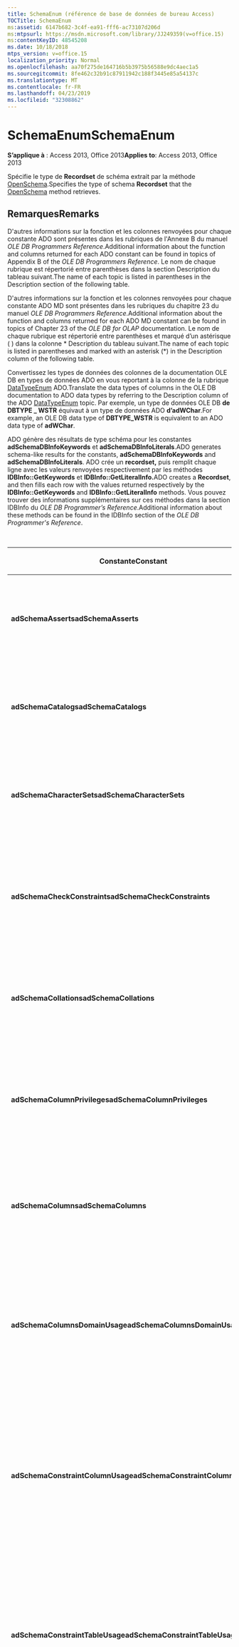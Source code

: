 ```yaml
---
title: SchemaEnum (référence de base de données de bureau Access)
TOCTitle: SchemaEnum
ms:assetid: 6147b682-3c4f-ea91-fff6-ac73107d206d
ms:mtpsurl: https://msdn.microsoft.com/library/JJ249359(v=office.15)
ms:contentKeyID: 48545208
ms.date: 10/18/2018
mtps_version: v=office.15
localization_priority: Normal
ms.openlocfilehash: aa70f275de164716b5b3975b56588e9dc4aec1a5
ms.sourcegitcommit: 8fe462c32b91c87911942c188f3445e85a54137c
ms.translationtype: MT
ms.contentlocale: fr-FR
ms.lasthandoff: 04/23/2019
ms.locfileid: "32308862"
---
```

# <a name="schemaenum"></a><span data-ttu-id="bcb19-102">SchemaEnum</span><span class="sxs-lookup"><span data-stu-id="bcb19-102">SchemaEnum</span></span>

<span data-ttu-id="bcb19-103">**S’applique à** : Access 2013, Office 2013</span><span class="sxs-lookup"><span data-stu-id="bcb19-103">**Applies to**: Access 2013, Office 2013</span></span>

<span data-ttu-id="bcb19-104">Spécifie le type de **Recordset** de schéma extrait par la méthode [OpenSchema](openschema-method-ado.md).</span><span class="sxs-lookup"><span data-stu-id="bcb19-104">Specifies the type of schema **Recordset** that the [OpenSchema](openschema-method-ado.md) method retrieves.</span></span>

## <a name="remarks"></a><span data-ttu-id="bcb19-105">Remarques</span><span class="sxs-lookup"><span data-stu-id="bcb19-105">Remarks</span></span>

<span data-ttu-id="bcb19-106">D'autres informations sur la fonction et les colonnes renvoyées pour chaque constante ADO sont présentes dans les rubriques de l'Annexe B du manuel *OLE DB Programmers Reference*.</span><span class="sxs-lookup"><span data-stu-id="bcb19-106">Additional information about the function and columns returned for each ADO constant can be found in topics of Appendix B of the *OLE DB Programmers Reference*.</span></span> <span data-ttu-id="bcb19-107">Le nom de chaque rubrique est répertorié entre parenthèses dans la section Description du tableau suivant.</span><span class="sxs-lookup"><span data-stu-id="bcb19-107">The name of each topic is listed in parentheses in the Description section of the following table.</span></span>

<span data-ttu-id="bcb19-108">D'autres informations sur la fonction et les colonnes renvoyées pour chaque constante ADO MD sont présentes dans les rubriques du chapitre 23 du manuel *OLE DB Programmers Reference*.</span><span class="sxs-lookup"><span data-stu-id="bcb19-108">Additional information about the function and columns returned for each ADO MD constant can be found in topics of Chapter 23 of the *OLE DB for OLAP* documentation.</span></span> <span data-ttu-id="bcb19-109">Le nom de chaque rubrique est répertorié entre parenthèses et marqué d’un astérisque ( ) dans la colonne \* Description du tableau suivant.</span><span class="sxs-lookup"><span data-stu-id="bcb19-109">The name of each topic is listed in parentheses and marked with an asterisk (\*) in the Description column of the following table.</span></span>

<span data-ttu-id="bcb19-110">Convertissez les types de données des colonnes de la documentation OLE DB en types de données ADO en vous reportant à la colonne de la rubrique [DataTypeEnum](datatypeenum.md) ADO.</span><span class="sxs-lookup"><span data-stu-id="bcb19-110">Translate the data types of columns in the OLE DB documentation to ADO data types by referring to the Description column of the ADO [DataTypeEnum](datatypeenum.md) topic.</span></span> <span data-ttu-id="bcb19-111">Par exemple, un type de données OLE DB **de DBTYPE \_ WSTR** équivaut à un type de données ADO **d’adWChar**.</span><span class="sxs-lookup"><span data-stu-id="bcb19-111">For example, an OLE DB data type of **DBTYPE\_WSTR** is equivalent to an ADO data type of **adWChar**.</span></span>

<span data-ttu-id="bcb19-112">ADO génère des résultats de type schéma pour les constantes **adSchemaDBInfoKeywords** et **adSchemaDBInfoLiterals**.</span><span class="sxs-lookup"><span data-stu-id="bcb19-112">ADO generates schema-like results for the constants, **adSchemaDBInfoKeywords** and **adSchemaDBInfoLiterals**.</span></span> <span data-ttu-id="bcb19-113">ADO crée un **recordset,** puis remplit chaque ligne avec les valeurs renvoyées respectivement par les méthodes **IDBInfo::GetKeywords** et **IDBInfo::GetLiteralInfo.**</span><span class="sxs-lookup"><span data-stu-id="bcb19-113">ADO creates a **Recordset**, and then fills each row with the values returned respectively by the **IDBInfo::GetKeywords** and **IDBInfo::GetLiteralInfo** methods.</span></span> <span data-ttu-id="bcb19-114">Vous pouvez trouver des informations supplémentaires sur ces méthodes dans la section IDBInfo du *OLE DB Programmer’s Reference*.</span><span class="sxs-lookup"><span data-stu-id="bcb19-114">Additional information about these methods can be found in the IDBInfo section of the *OLE DB Programmer's Reference*.</span></span>

<br/>

<table>
<colgroup>
<col style="width: 25%" />
<col style="width: 25%" />
<col style="width: 25%" />
<col style="width: 25%" />
</colgroup>
<thead>
<tr class="header">
<th><p><span data-ttu-id="bcb19-115">Constante</span><span class="sxs-lookup"><span data-stu-id="bcb19-115">Constant</span></span></p></th>
<th><p><span data-ttu-id="bcb19-116">Valeur</span><span class="sxs-lookup"><span data-stu-id="bcb19-116">Value</span></span></p></th>
<th><p><span data-ttu-id="bcb19-117">Description</span><span class="sxs-lookup"><span data-stu-id="bcb19-117">Description</span></span></p></th>
<th><p><span data-ttu-id="bcb19-118">Colonnes de contrainte</span><span class="sxs-lookup"><span data-stu-id="bcb19-118">Constraint columns</span></span></p></th>
</tr>
</thead>
<tbody>
<tr class="odd">
<td><p><span data-ttu-id="bcb19-119"><strong>adSchemaAsserts</strong></span><span class="sxs-lookup"><span data-stu-id="bcb19-119"><strong>adSchemaAsserts</strong></span></span></p></td>
<td><p><span data-ttu-id="bcb19-120">0</span><span class="sxs-lookup"><span data-stu-id="bcb19-120">0</span></span></p></td>
<td><p><span data-ttu-id="bcb19-121">Renvoie les assertions définies dans le catalogue et dont est propriétaire un utilisateur donné.</span><span class="sxs-lookup"><span data-stu-id="bcb19-121">Returns the assertions defined in the catalog that are owned by a given user.</span></span> <span data-ttu-id="bcb19-122">(ASSERTIONS Rowset)</span><span class="sxs-lookup"><span data-stu-id="bcb19-122">(ASSERTIONS Rowset)</span></span></p></td>
<td><p><span data-ttu-id="bcb19-123">CONSTRAINT_CATALOG</span><span class="sxs-lookup"><span data-stu-id="bcb19-123">CONSTRAINT_CATALOG</span></span><br />
<span data-ttu-id="bcb19-124">CONSTRAINT_SCHEMA</span><span class="sxs-lookup"><span data-stu-id="bcb19-124">CONSTRAINT_SCHEMA</span></span><br />
<span data-ttu-id="bcb19-125">CONSTRAINT_NAME</span><span class="sxs-lookup"><span data-stu-id="bcb19-125">CONSTRAINT_NAME</span></span></p></td>
</tr>
<tr class="even">
<td><p><span data-ttu-id="bcb19-126"><strong>adSchemaCatalogs</strong></span><span class="sxs-lookup"><span data-stu-id="bcb19-126"><strong>adSchemaCatalogs</strong></span></span></p></td>
<td><p><span data-ttu-id="bcb19-127">1</span><span class="sxs-lookup"><span data-stu-id="bcb19-127">1</span></span></p></td>
<td><p><span data-ttu-id="bcb19-128">Renvoie les attributs physiques associés aux catalogues accessibles depuis le DBMS.</span><span class="sxs-lookup"><span data-stu-id="bcb19-128">Returns the physical attributes associated with catalogs accessible from the DBMS.</span></span> <span data-ttu-id="bcb19-129">(CATALOGS Rowset)</span><span class="sxs-lookup"><span data-stu-id="bcb19-129">(CATALOGS Rowset)</span></span></p></td>
<td><p><span data-ttu-id="bcb19-130">CATALOG_NAME</span><span class="sxs-lookup"><span data-stu-id="bcb19-130">CATALOG_NAME</span></span></p></td>
</tr>
<tr class="odd">
<td><p><span data-ttu-id="bcb19-131"><strong>adSchemaCharacterSets</strong></span><span class="sxs-lookup"><span data-stu-id="bcb19-131"><strong>adSchemaCharacterSets</strong></span></span></p></td>
<td><p><span data-ttu-id="bcb19-132">2</span><span class="sxs-lookup"><span data-stu-id="bcb19-132">2</span></span></p></td>
<td><p><span data-ttu-id="bcb19-133">Renvoie les jeux de caractères définis dans le catalogue et accessibles par un utilisateur donné.</span><span class="sxs-lookup"><span data-stu-id="bcb19-133">Returns the character sets defined in the catalog that are accessible to a given user.</span></span> <span data-ttu-id="bcb19-134">(CHARACTER_SETS Rowset)</span><span class="sxs-lookup"><span data-stu-id="bcb19-134">(CHARACTER_SETS Rowset)</span></span></p></td>
<td><p><span data-ttu-id="bcb19-135">CHARACTER_SET_CATALOG</span><span class="sxs-lookup"><span data-stu-id="bcb19-135">CHARACTER_SET_CATALOG</span></span><br />
<span data-ttu-id="bcb19-136">CHARACTER_SET_SCHEMA</span><span class="sxs-lookup"><span data-stu-id="bcb19-136">CHARACTER_SET_SCHEMA</span></span><br />
<span data-ttu-id="bcb19-137">CHARACTER_SET_NAME</span><span class="sxs-lookup"><span data-stu-id="bcb19-137">CHARACTER_SET_NAME</span></span></p></td>
</tr>
<tr class="even">
<td><p><span data-ttu-id="bcb19-138"><strong>adSchemaCheckConstraints</strong></span><span class="sxs-lookup"><span data-stu-id="bcb19-138"><strong>adSchemaCheckConstraints</strong></span></span></p></td>
<td><p><span data-ttu-id="bcb19-139">5 </span><span class="sxs-lookup"><span data-stu-id="bcb19-139">5</span></span></p></td>
<td><p><span data-ttu-id="bcb19-140">Renvoie les contraintes de contrôle définies dans le catalogue et dont est propriétaire un utilisateur donné.</span><span class="sxs-lookup"><span data-stu-id="bcb19-140">Returns the check constraints defined in the catalog that are owned by a given user.</span></span> <span data-ttu-id="bcb19-141">(CHECK_CONSTRAINTS Rowset)</span><span class="sxs-lookup"><span data-stu-id="bcb19-141">(CHECK_CONSTRAINTS Rowset)</span></span></p></td>
<td><p><span data-ttu-id="bcb19-142">CONSTRAINT_CATALOG</span><span class="sxs-lookup"><span data-stu-id="bcb19-142">CONSTRAINT_CATALOG</span></span><br />
<span data-ttu-id="bcb19-143">CONSTRAINT_SCHEMA</span><span class="sxs-lookup"><span data-stu-id="bcb19-143">CONSTRAINT_SCHEMA</span></span><br />
<span data-ttu-id="bcb19-144">CONSTRAINT_NAME</span><span class="sxs-lookup"><span data-stu-id="bcb19-144">CONSTRAINT_NAME</span></span></p></td>
</tr>
<tr class="odd">
<td><p><span data-ttu-id="bcb19-145"><strong>adSchemaCollations</strong></span><span class="sxs-lookup"><span data-stu-id="bcb19-145"><strong>adSchemaCollations</strong></span></span></p></td>
<td><p><span data-ttu-id="bcb19-146">3</span><span class="sxs-lookup"><span data-stu-id="bcb19-146">3</span></span></p></td>
<td><p><span data-ttu-id="bcb19-147">Renvoie les collations de caractères définies dans le catalogue et accessibles par un utilisateur donné.</span><span class="sxs-lookup"><span data-stu-id="bcb19-147">Returns the character collations defined in the catalog that are accessible to a given user.</span></span> <span data-ttu-id="bcb19-148">(COLLATIONS Rowset)</span><span class="sxs-lookup"><span data-stu-id="bcb19-148">(COLLATIONS Rowset)</span></span></p></td>
<td><p><span data-ttu-id="bcb19-149">COLLATION_CATALOG</span><span class="sxs-lookup"><span data-stu-id="bcb19-149">COLLATION_CATALOG</span></span><br />
<span data-ttu-id="bcb19-150">COLLATION_SCHEMA</span><span class="sxs-lookup"><span data-stu-id="bcb19-150">COLLATION_SCHEMA</span></span><br />
<span data-ttu-id="bcb19-151">COLLATION_NAME</span><span class="sxs-lookup"><span data-stu-id="bcb19-151">COLLATION_NAME</span></span></p></td>
</tr>
<tr class="even">
<td><p><span data-ttu-id="bcb19-152"><strong>adSchemaColumnPrivileges</strong></span><span class="sxs-lookup"><span data-stu-id="bcb19-152"><strong>adSchemaColumnPrivileges</strong></span></span></p></td>
<td><p><span data-ttu-id="bcb19-153">13</span><span class="sxs-lookup"><span data-stu-id="bcb19-153">13</span></span></p></td>
<td><p><span data-ttu-id="bcb19-154">Renvoie les privilèges des colonnes des tables définies dans le catalogue,  accordés à un utilisateur donné, ou accordés par ce dernier.</span><span class="sxs-lookup"><span data-stu-id="bcb19-154">Returns the privileges on columns of tables defined in the catalog that are available to, or granted by, a given user.</span></span> <span data-ttu-id="bcb19-155">(COLUMN_PRIVILEGES Rowset)</span><span class="sxs-lookup"><span data-stu-id="bcb19-155">(COLUMN_PRIVILEGES Rowset)</span></span></p></td>
<td><p><span data-ttu-id="bcb19-156">TABLE_CATALOG</span><span class="sxs-lookup"><span data-stu-id="bcb19-156">TABLE_CATALOG</span></span><br />
<span data-ttu-id="bcb19-157">TABLE_SCHEMA</span><span class="sxs-lookup"><span data-stu-id="bcb19-157">TABLE_SCHEMA</span></span><br />
<span data-ttu-id="bcb19-158">TABLE_NAME</span><span class="sxs-lookup"><span data-stu-id="bcb19-158">TABLE_NAME</span></span><br />
<span data-ttu-id="bcb19-159">COLUMN_NAME</span><span class="sxs-lookup"><span data-stu-id="bcb19-159">COLUMN_NAME</span></span><br />
<span data-ttu-id="bcb19-160">GRANTOR</span><span class="sxs-lookup"><span data-stu-id="bcb19-160">GRANTOR</span></span><br />
<span data-ttu-id="bcb19-161">GRANTEE</span><span class="sxs-lookup"><span data-stu-id="bcb19-161">GRANTEE</span></span></p></td>
</tr>
<tr class="odd">
<td><p><span data-ttu-id="bcb19-162"><strong>adSchemaColumns</strong></span><span class="sxs-lookup"><span data-stu-id="bcb19-162"><strong>adSchemaColumns</strong></span></span></p></td>
<td><p><span data-ttu-id="bcb19-163">4 </span><span class="sxs-lookup"><span data-stu-id="bcb19-163">4</span></span></p></td>
<td><p><span data-ttu-id="bcb19-164">Renvoie les colonnes des tables (vues comprises) définies dans le catalogue et accessibles à un utilisateur donné.</span><span class="sxs-lookup"><span data-stu-id="bcb19-164">Returns the columns of tables (including views) defined in the catalog that are accessible to a given user.</span></span> <span data-ttu-id="bcb19-165">(COLUMNS Rowset)</span><span class="sxs-lookup"><span data-stu-id="bcb19-165">(COLUMNS Rowset)</span></span></p></td>
<td><p><span data-ttu-id="bcb19-166">TABLE_CATALOG</span><span class="sxs-lookup"><span data-stu-id="bcb19-166">TABLE_CATALOG</span></span><br />
<span data-ttu-id="bcb19-167">TABLE_SCHEMA</span><span class="sxs-lookup"><span data-stu-id="bcb19-167">TABLE_SCHEMA</span></span><br />
<span data-ttu-id="bcb19-168">TABLE_NAME</span><span class="sxs-lookup"><span data-stu-id="bcb19-168">TABLE_NAME</span></span><br />
<span data-ttu-id="bcb19-169">COLUMN_NAME</span><span class="sxs-lookup"><span data-stu-id="bcb19-169">COLUMN_NAME</span></span></p></td>
</tr>
<tr class="even">
<td><p><span data-ttu-id="bcb19-170"><strong>adSchemaColumnsDomainUsage</strong></span><span class="sxs-lookup"><span data-stu-id="bcb19-170"><strong>adSchemaColumnsDomainUsage</strong></span></span></p></td>
<td><p><span data-ttu-id="bcb19-171">11</span><span class="sxs-lookup"><span data-stu-id="bcb19-171">11</span></span></p></td>
<td><p><span data-ttu-id="bcb19-172">Renvoie les colonnes définies dans le catalogue et qui dépendent d'un domaine défini dans le catalogue et dont est propriétaire un utilisateur donné.</span><span class="sxs-lookup"><span data-stu-id="bcb19-172">Returns the columns defined in the catalog that are dependent on a domain defined in the catalog and owned by a given user.</span></span> <span data-ttu-id="bcb19-173">(COLUMN_DOMAIN_USAGE Rowset)</span><span class="sxs-lookup"><span data-stu-id="bcb19-173">(COLUMN_DOMAIN_USAGE Rowset)</span></span></p></td>
<td><p><span data-ttu-id="bcb19-174">DOMAIN_CATALOG</span><span class="sxs-lookup"><span data-stu-id="bcb19-174">DOMAIN_CATALOG</span></span><br />
<span data-ttu-id="bcb19-175">DOMAIN_SCHEMA</span><span class="sxs-lookup"><span data-stu-id="bcb19-175">DOMAIN_SCHEMA</span></span><br />
<span data-ttu-id="bcb19-176">DOMAIN_NAME</span><span class="sxs-lookup"><span data-stu-id="bcb19-176">DOMAIN_NAME</span></span><br />
<span data-ttu-id="bcb19-177">COLUMN_NAME</span><span class="sxs-lookup"><span data-stu-id="bcb19-177">COLUMN_NAME</span></span></p></td>
</tr>
<tr class="odd">
<td><p><span data-ttu-id="bcb19-178"><strong>adSchemaConstraintColumnUsage</strong></span><span class="sxs-lookup"><span data-stu-id="bcb19-178"><strong>adSchemaConstraintColumnUsage</strong></span></span></p></td>
<td><p><span data-ttu-id="bcb19-179">6 </span><span class="sxs-lookup"><span data-stu-id="bcb19-179">6</span></span></p></td>
<td><p><span data-ttu-id="bcb19-180">Renvoie les colonnes utilisées par les contraintes référentielles, uniques et de contrôle, ainsi que par les assertions définies dans le catalogue et dont est propriétaire un utilisateur donné.</span><span class="sxs-lookup"><span data-stu-id="bcb19-180">Returns the columns used by referential constraints, unique constraints, check constraints, and assertions, defined in the catalog and owned by a given user.</span></span> <span data-ttu-id="bcb19-181">(CONSTRAINT_COLUMN_USAGE Rowset)</span><span class="sxs-lookup"><span data-stu-id="bcb19-181">(CONSTRAINT_COLUMN_USAGE Rowset)</span></span></p></td>
<td><p><span data-ttu-id="bcb19-182">TABLE_CATALOG</span><span class="sxs-lookup"><span data-stu-id="bcb19-182">TABLE_CATALOG</span></span><br />
<span data-ttu-id="bcb19-183">TABLE_SCHEMA</span><span class="sxs-lookup"><span data-stu-id="bcb19-183">TABLE_SCHEMA</span></span><br />
<span data-ttu-id="bcb19-184">TABLE_NAME</span><span class="sxs-lookup"><span data-stu-id="bcb19-184">TABLE_NAME</span></span><br />
<span data-ttu-id="bcb19-185">COLUMN_NAME</span><span class="sxs-lookup"><span data-stu-id="bcb19-185">COLUMN_NAME</span></span></p></td>
</tr>
<tr class="even">
<td><p><span data-ttu-id="bcb19-186"><strong>adSchemaConstraintTableUsage</strong></span><span class="sxs-lookup"><span data-stu-id="bcb19-186"><strong>adSchemaConstraintTableUsage</strong></span></span></p></td>
<td><p><span data-ttu-id="bcb19-187">7 </span><span class="sxs-lookup"><span data-stu-id="bcb19-187">7</span></span></p></td>
<td><p><span data-ttu-id="bcb19-188">Renvoie les tables utilisées par les contraintes référentielles, uniques et de contrôle, ainsi que par les assertions définies dans le catalogue et dont est propriétaire un utilisateur donné.</span><span class="sxs-lookup"><span data-stu-id="bcb19-188">Returns the tables that are used by referential constraints, unique constraints, check constraints, and assertions defined in the catalog and owned by a given user.</span></span> <span data-ttu-id="bcb19-189">(CONSTRAINT_TABLE_USAGE Rowset)</span><span class="sxs-lookup"><span data-stu-id="bcb19-189">(CONSTRAINT_TABLE_USAGE Rowset)</span></span></p></td>
<td><p><span data-ttu-id="bcb19-190">TABLE_CATALOG</span><span class="sxs-lookup"><span data-stu-id="bcb19-190">TABLE_CATALOG</span></span><br />
<span data-ttu-id="bcb19-191">TABLE_SCHEMA</span><span class="sxs-lookup"><span data-stu-id="bcb19-191">TABLE_SCHEMA</span></span><br />
<span data-ttu-id="bcb19-192">TABLE_NAME</span><span class="sxs-lookup"><span data-stu-id="bcb19-192">TABLE_NAME</span></span></p></td>
</tr>
<tr class="odd">
<td><p><span data-ttu-id="bcb19-193"><strong>adSchemaCubes</strong></span><span class="sxs-lookup"><span data-stu-id="bcb19-193"><strong>adSchemaCubes</strong></span></span></p></td>
<td><p><span data-ttu-id="bcb19-194">32</span><span class="sxs-lookup"><span data-stu-id="bcb19-194">32</span></span></p></td>
<td><p><span data-ttu-id="bcb19-195">Renvoie des informations sur les cubes disponibles dans un schéma (ou catalogue, si le fournisseur ne prend pas en charge les schémas).</span><span class="sxs-lookup"><span data-stu-id="bcb19-195">Returns information about the available cubes in a schema (or the catalog, if the provider does not support schemas).</span></span> <span data-ttu-id="bcb19-196">(CUBES Rowset\*)</span><span class="sxs-lookup"><span data-stu-id="bcb19-196">(CUBES Rowset\*)</span></span></p></td>
<td><p><span data-ttu-id="bcb19-197">CATALOG_NAME</span><span class="sxs-lookup"><span data-stu-id="bcb19-197">CATALOG_NAME</span></span><br />
<span data-ttu-id="bcb19-198">SCHEMA_NAME</span><span class="sxs-lookup"><span data-stu-id="bcb19-198">SCHEMA_NAME</span></span><br />
<span data-ttu-id="bcb19-199">CUBE_NAME</span><span class="sxs-lookup"><span data-stu-id="bcb19-199">CUBE_NAME</span></span></p></td>
</tr>
<tr class="even">
<td><p><span data-ttu-id="bcb19-200"><strong>adSchemaDBInfoKeywords</strong></span><span class="sxs-lookup"><span data-stu-id="bcb19-200"><strong>adSchemaDBInfoKeywords</strong></span></span></p></td>
<td><p><span data-ttu-id="bcb19-201">30</span><span class="sxs-lookup"><span data-stu-id="bcb19-201">30</span></span></p></td>
<td><p><span data-ttu-id="bcb19-202">Renvoie la liste des mots réservés spécifiques aux fournisseur.</span><span class="sxs-lookup"><span data-stu-id="bcb19-202">Returns a list of provider-specific keywords.</span></span> <span data-ttu-id="bcb19-203">(IDBInfo::GetKeywords \*)</span><span class="sxs-lookup"><span data-stu-id="bcb19-203">(IDBInfo::GetKeywords \*)</span></span></p></td>
<td><p><span data-ttu-id="bcb19-204">&lt;Aucune&gt;</span><span class="sxs-lookup"><span data-stu-id="bcb19-204">&lt;None&gt;</span></span></p></td>
</tr>
<tr class="odd">
<td><p><span data-ttu-id="bcb19-205"><strong>adSchemaDBInfoLiterals</strong></span><span class="sxs-lookup"><span data-stu-id="bcb19-205"><strong>adSchemaDBInfoLiterals</strong></span></span></p></td>
<td><p><span data-ttu-id="bcb19-206">31</span><span class="sxs-lookup"><span data-stu-id="bcb19-206">31</span></span></p></td>
<td><p><span data-ttu-id="bcb19-207">Renvoie la liste des chaînes littérales spécifiques aux fournisseurs et utilisées dans les commandes texte.</span><span class="sxs-lookup"><span data-stu-id="bcb19-207">Returns a list of provider-specific literals used in text commands.</span></span> <span data-ttu-id="bcb19-208">(IDBInfo::GetLiteralInfo \*)</span><span class="sxs-lookup"><span data-stu-id="bcb19-208">(IDBInfo::GetLiteralInfo \*)</span></span></p></td>
<td><p><span data-ttu-id="bcb19-209">&lt;Aucune&gt;</span><span class="sxs-lookup"><span data-stu-id="bcb19-209">&lt;None&gt;</span></span></p></td>
</tr>
<tr class="even">
<td><p><span data-ttu-id="bcb19-210"><strong>adSchemaDimensions</strong></span><span class="sxs-lookup"><span data-stu-id="bcb19-210"><strong>adSchemaDimensions</strong></span></span></p></td>
<td><p><span data-ttu-id="bcb19-211">33</span><span class="sxs-lookup"><span data-stu-id="bcb19-211">33</span></span></p></td>
<td><p><span data-ttu-id="bcb19-212">Renvoie des informations sur les dimensions d'un cube donné.</span><span class="sxs-lookup"><span data-stu-id="bcb19-212">Returns information about the dimensions in a given cube.</span></span> <span data-ttu-id="bcb19-213">Chaque dimension possède sa ligne propre.</span><span class="sxs-lookup"><span data-stu-id="bcb19-213">It has one row for each dimension.</span></span> <span data-ttu-id="bcb19-214">(DIMENSIONS Rowset \*)</span><span class="sxs-lookup"><span data-stu-id="bcb19-214">(DIMENSIONS Rowset \*)</span></span></p></td>
<td><p><span data-ttu-id="bcb19-215">CATALOG_NAME</span><span class="sxs-lookup"><span data-stu-id="bcb19-215">CATALOG_NAME</span></span><br />
<span data-ttu-id="bcb19-216">SCHEMA_NAME</span><span class="sxs-lookup"><span data-stu-id="bcb19-216">SCHEMA_NAME</span></span><br />
<span data-ttu-id="bcb19-217">CUBE_NAME</span><span class="sxs-lookup"><span data-stu-id="bcb19-217">CUBE_NAME</span></span><br />
<span data-ttu-id="bcb19-218">DIMENSION_NAME</span><span class="sxs-lookup"><span data-stu-id="bcb19-218">DIMENSION_NAME</span></span><br />
<span data-ttu-id="bcb19-219">DIMENSION_UNIQUE_NAME</span><span class="sxs-lookup"><span data-stu-id="bcb19-219">DIMENSION_UNIQUE_NAME</span></span></p></td>
</tr>
<tr class="odd">
<td><p><span data-ttu-id="bcb19-220"><strong>adSchemaForeignKeys</strong></span><span class="sxs-lookup"><span data-stu-id="bcb19-220"><strong>adSchemaForeignKeys</strong></span></span></p></td>
<td><p><span data-ttu-id="bcb19-221">27</span><span class="sxs-lookup"><span data-stu-id="bcb19-221">27</span></span></p></td>
<td><p><span data-ttu-id="bcb19-222">Renvoie les colonnes de clés étrangères définies dans le catalogue par un utilisateur donné.</span><span class="sxs-lookup"><span data-stu-id="bcb19-222">Returns the foreign key columns defined in the catalog by a given user.</span></span> <span data-ttu-id="bcb19-223">(FOREIGN_KEYS Rowset)</span><span class="sxs-lookup"><span data-stu-id="bcb19-223">(FOREIGN_KEYS Rowset)</span></span></p></td>
<td><p><span data-ttu-id="bcb19-224">PK_TABLE_CATALOG</span><span class="sxs-lookup"><span data-stu-id="bcb19-224">PK_TABLE_CATALOG</span></span><br />
<span data-ttu-id="bcb19-225">PK_TABLE_SCHEMA</span><span class="sxs-lookup"><span data-stu-id="bcb19-225">PK_TABLE_SCHEMA</span></span><br />
<span data-ttu-id="bcb19-226">PK_TABLE_NAME</span><span class="sxs-lookup"><span data-stu-id="bcb19-226">PK_TABLE_NAME</span></span><br />
<span data-ttu-id="bcb19-227">FK_TABLE_CATALOG</span><span class="sxs-lookup"><span data-stu-id="bcb19-227">FK_TABLE_CATALOG</span></span><br />
<span data-ttu-id="bcb19-228">FK_TABLE_SCHEMA</span><span class="sxs-lookup"><span data-stu-id="bcb19-228">FK_TABLE_SCHEMA</span></span><br />
<span data-ttu-id="bcb19-229">FK_TABLE_NAME</span><span class="sxs-lookup"><span data-stu-id="bcb19-229">FK_TABLE_NAME</span></span></p></td>
</tr>
<tr class="even">
<td><p><span data-ttu-id="bcb19-230"><strong>adSchemaHierarchies</strong></span><span class="sxs-lookup"><span data-stu-id="bcb19-230"><strong>adSchemaHierarchies</strong></span></span></p></td>
<td><p><span data-ttu-id="bcb19-231">34</span><span class="sxs-lookup"><span data-stu-id="bcb19-231">34</span></span></p></td>
<td><p><span data-ttu-id="bcb19-232">Renvoie des informations sur les hiérarchies disponibles dans une dimension.</span><span class="sxs-lookup"><span data-stu-id="bcb19-232">Returns information about the hierarchies available in a dimension.</span></span> <span data-ttu-id="bcb19-233">(HIERARCHIES Rowset \*)</span><span class="sxs-lookup"><span data-stu-id="bcb19-233">(HIERARCHIES Rowset \*)</span></span></p></td>
<td><p><span data-ttu-id="bcb19-234">CATALOG_NAME</span><span class="sxs-lookup"><span data-stu-id="bcb19-234">CATALOG_NAME</span></span><br />
<span data-ttu-id="bcb19-235">SCHEMA_NAME</span><span class="sxs-lookup"><span data-stu-id="bcb19-235">SCHEMA_NAME</span></span><br />
<span data-ttu-id="bcb19-236">CUBE_NAME</span><span class="sxs-lookup"><span data-stu-id="bcb19-236">CUBE_NAME</span></span><br />
<span data-ttu-id="bcb19-237">DIMENSION_UNIQUE_NAME</span><span class="sxs-lookup"><span data-stu-id="bcb19-237">DIMENSION_UNIQUE_NAME</span></span><br />
<span data-ttu-id="bcb19-238">HIERARCHY_NAME</span><span class="sxs-lookup"><span data-stu-id="bcb19-238">HIERARCHY_NAME</span></span><br />
<span data-ttu-id="bcb19-239">HIERARCHY_UNIQUE_NAME</span><span class="sxs-lookup"><span data-stu-id="bcb19-239">HIERARCHY_UNIQUE_NAME</span></span></p></td>
</tr>
<tr class="odd">
<td><p><span data-ttu-id="bcb19-240"><strong>adSchemaIndexes</strong></span><span class="sxs-lookup"><span data-stu-id="bcb19-240"><strong>adSchemaIndexes</strong></span></span></p></td>
<td><p><span data-ttu-id="bcb19-241">12 </span><span class="sxs-lookup"><span data-stu-id="bcb19-241">12</span></span></p></td>
<td><p><span data-ttu-id="bcb19-242">Renvoie les index définis dans le catalogue et dont est propriétaire un utilisateur donné.</span><span class="sxs-lookup"><span data-stu-id="bcb19-242">Returns the indexes defined in the catalog that are owned by a given user.</span></span> <span data-ttu-id="bcb19-243">(INDEXES Rowset)</span><span class="sxs-lookup"><span data-stu-id="bcb19-243">(INDEXES Rowset)</span></span></p></td>
<td><p><span data-ttu-id="bcb19-244">TABLE_CATALOG</span><span class="sxs-lookup"><span data-stu-id="bcb19-244">TABLE_CATALOG</span></span><br />
<span data-ttu-id="bcb19-245">TABLE_SCHEMA</span><span class="sxs-lookup"><span data-stu-id="bcb19-245">TABLE_SCHEMA</span></span><br />
<span data-ttu-id="bcb19-246">INDEX_NAME</span><span class="sxs-lookup"><span data-stu-id="bcb19-246">INDEX_NAME</span></span><br />
<span data-ttu-id="bcb19-247">TYPE</span><span class="sxs-lookup"><span data-stu-id="bcb19-247">TYPE</span></span><br />
<span data-ttu-id="bcb19-248">TABLE_NAME</span><span class="sxs-lookup"><span data-stu-id="bcb19-248">TABLE_NAME</span></span></p></td>
</tr>
<tr class="even">
<td><p><span data-ttu-id="bcb19-249"><strong>adSchemaKeyColumnUsage</strong></span><span class="sxs-lookup"><span data-stu-id="bcb19-249"><strong>adSchemaKeyColumnUsage</strong></span></span></p></td>
<td><p><span data-ttu-id="bcb19-250">8 </span><span class="sxs-lookup"><span data-stu-id="bcb19-250">8</span></span></p></td>
<td><p><span data-ttu-id="bcb19-251">Renvoie les colonnes définies dans le catalogue et qui sont contraintes sous forme de clés par un utilisateur donné.</span><span class="sxs-lookup"><span data-stu-id="bcb19-251">Returns the columns defined in the catalog that are constrained as keys by a given user.</span></span> <span data-ttu-id="bcb19-252">(KEY_COLUMN_USAGE Rowset)</span><span class="sxs-lookup"><span data-stu-id="bcb19-252">(KEY_COLUMN_USAGE Rowset)</span></span></p></td>
<td><p><span data-ttu-id="bcb19-253">CONSTRAINT_CATALOG</span><span class="sxs-lookup"><span data-stu-id="bcb19-253">CONSTRAINT_CATALOG</span></span><br />
<span data-ttu-id="bcb19-254">CONSTRAINT_SCHEMA</span><span class="sxs-lookup"><span data-stu-id="bcb19-254">CONSTRAINT_SCHEMA</span></span><br />
<span data-ttu-id="bcb19-255">CONSTRAINT_NAME</span><span class="sxs-lookup"><span data-stu-id="bcb19-255">CONSTRAINT_NAME</span></span><br />
<span data-ttu-id="bcb19-256">TABLE_CATALOG</span><span class="sxs-lookup"><span data-stu-id="bcb19-256">TABLE_CATALOG</span></span><br />
<span data-ttu-id="bcb19-257">TABLE_SCHEMA</span><span class="sxs-lookup"><span data-stu-id="bcb19-257">TABLE_SCHEMA</span></span><br />
<span data-ttu-id="bcb19-258">TABLE_NAME</span><span class="sxs-lookup"><span data-stu-id="bcb19-258">TABLE_NAME</span></span><br />
<span data-ttu-id="bcb19-259">COLUMN_NAME</span><span class="sxs-lookup"><span data-stu-id="bcb19-259">COLUMN_NAME</span></span></p></td>
</tr>
<tr class="odd">
<td><p><span data-ttu-id="bcb19-260"><strong>adSchemaLevels</strong></span><span class="sxs-lookup"><span data-stu-id="bcb19-260"><strong>adSchemaLevels</strong></span></span></p></td>
<td><p><span data-ttu-id="bcb19-261">35</span><span class="sxs-lookup"><span data-stu-id="bcb19-261">35</span></span></p></td>
<td><p><span data-ttu-id="bcb19-262">Renvoie des informations sur les niveaux disponibles dans une dimension.</span><span class="sxs-lookup"><span data-stu-id="bcb19-262">Returns information about the levels available in a dimension.</span></span> <span data-ttu-id="bcb19-263">(LEVELS Rowset\*)</span><span class="sxs-lookup"><span data-stu-id="bcb19-263">(LEVELS Rowset\*)</span></span></p></td>
<td><p><span data-ttu-id="bcb19-264">CATALOG_NAME</span><span class="sxs-lookup"><span data-stu-id="bcb19-264">CATALOG_NAME</span></span><br />
<span data-ttu-id="bcb19-265">SCHEMA_NAME</span><span class="sxs-lookup"><span data-stu-id="bcb19-265">SCHEMA_NAME</span></span><br />
<span data-ttu-id="bcb19-266">CUBE_NAME</span><span class="sxs-lookup"><span data-stu-id="bcb19-266">CUBE_NAME</span></span><br />
<span data-ttu-id="bcb19-267">DIMENSION_UNIQUE_NAME</span><span class="sxs-lookup"><span data-stu-id="bcb19-267">DIMENSION_UNIQUE_NAME</span></span><br />
<span data-ttu-id="bcb19-268">HIERARCHY_UNIQUE_NAME</span><span class="sxs-lookup"><span data-stu-id="bcb19-268">HIERARCHY_UNIQUE_NAME</span></span><br />
<span data-ttu-id="bcb19-269">LEVEL_NAME</span><span class="sxs-lookup"><span data-stu-id="bcb19-269">LEVEL_NAME</span></span><br />
<span data-ttu-id="bcb19-270">LEVEL_UNIQUE_NAME</span><span class="sxs-lookup"><span data-stu-id="bcb19-270">LEVEL_UNIQUE_NAME</span></span></p></td>
</tr>
<tr class="even">
<td><p><span data-ttu-id="bcb19-271"><strong>adSchemaMeasures</strong></span><span class="sxs-lookup"><span data-stu-id="bcb19-271"><strong>adSchemaMeasures</strong></span></span></p></td>
<td><p><span data-ttu-id="bcb19-272">36</span><span class="sxs-lookup"><span data-stu-id="bcb19-272">36</span></span></p></td>
<td><p><span data-ttu-id="bcb19-273">Renvoie des informations sur les mesures disponibles.</span><span class="sxs-lookup"><span data-stu-id="bcb19-273">Returns information about the available measures.</span></span> <span data-ttu-id="bcb19-274">(MEASURES Rowset \*)</span><span class="sxs-lookup"><span data-stu-id="bcb19-274">(MEASURES Rowset \*)</span></span></p></td>
<td><p><span data-ttu-id="bcb19-275">CATALOG_NAME</span><span class="sxs-lookup"><span data-stu-id="bcb19-275">CATALOG_NAME</span></span><br />
<span data-ttu-id="bcb19-276">SCHEMA_NAME</span><span class="sxs-lookup"><span data-stu-id="bcb19-276">SCHEMA_NAME</span></span><br />
<span data-ttu-id="bcb19-277">CUBE_NAME</span><span class="sxs-lookup"><span data-stu-id="bcb19-277">CUBE_NAME</span></span><br />
<span data-ttu-id="bcb19-278">MEASURE_NAME</span><span class="sxs-lookup"><span data-stu-id="bcb19-278">MEASURE_NAME</span></span><br />
<span data-ttu-id="bcb19-279">MEASURE_UNIQUE_NAME</span><span class="sxs-lookup"><span data-stu-id="bcb19-279">MEASURE_UNIQUE_NAME</span></span></p></td>
</tr>
<tr class="odd">
<td><p><span data-ttu-id="bcb19-280"><strong>adSchemaMembers</strong></span><span class="sxs-lookup"><span data-stu-id="bcb19-280"><strong>adSchemaMembers</strong></span></span></p></td>
<td><p><span data-ttu-id="bcb19-281">38</span><span class="sxs-lookup"><span data-stu-id="bcb19-281">38</span></span></p></td>
<td><p><span data-ttu-id="bcb19-282">Renvoie des informations sur les membres disponibles.</span><span class="sxs-lookup"><span data-stu-id="bcb19-282">Returns information about the available members.</span></span> <span data-ttu-id="bcb19-283">(MEMBERS Rowset \*)</span><span class="sxs-lookup"><span data-stu-id="bcb19-283">(MEMBERS Rowset \*)</span></span></p></td>
<td><p><span data-ttu-id="bcb19-284">CATALOG_NAME</span><span class="sxs-lookup"><span data-stu-id="bcb19-284">CATALOG_NAME</span></span><br />
<span data-ttu-id="bcb19-285">SCHEMA_NAME</span><span class="sxs-lookup"><span data-stu-id="bcb19-285">SCHEMA_NAME</span></span><br />
<span data-ttu-id="bcb19-286">CUBE_NAME</span><span class="sxs-lookup"><span data-stu-id="bcb19-286">CUBE_NAME</span></span><br />
<span data-ttu-id="bcb19-287">DIMENSION_UNIQUE_NAME</span><span class="sxs-lookup"><span data-stu-id="bcb19-287">DIMENSION_UNIQUE_NAME</span></span><br />
<span data-ttu-id="bcb19-288">HIERARCHY_UNIQUE_NAME</span><span class="sxs-lookup"><span data-stu-id="bcb19-288">HIERARCHY_UNIQUE_NAME</span></span><br />
<span data-ttu-id="bcb19-289">LEVEL_UNIQUE_NAME</span><span class="sxs-lookup"><span data-stu-id="bcb19-289">LEVEL_UNIQUE_NAME</span></span><br />
<span data-ttu-id="bcb19-290">LEVEL_NUMBER</span><span class="sxs-lookup"><span data-stu-id="bcb19-290">LEVEL_NUMBER</span></span><br />
<span data-ttu-id="bcb19-291">MEMBER_NAME</span><span class="sxs-lookup"><span data-stu-id="bcb19-291">MEMBER_NAME</span></span><br />
<span data-ttu-id="bcb19-292">MEMBER_UNIQUE_NAME</span><span class="sxs-lookup"><span data-stu-id="bcb19-292">MEMBER_UNIQUE_NAME</span></span><br />
<span data-ttu-id="bcb19-293">MEMBER_CAPTION</span><span class="sxs-lookup"><span data-stu-id="bcb19-293">MEMBER_CAPTION</span></span><br />
<span data-ttu-id="bcb19-294">MEMBER_TYPE</span><span class="sxs-lookup"><span data-stu-id="bcb19-294">MEMBER_TYPE</span></span><br />
<span data-ttu-id="bcb19-295">Opérateur d’arborescence (pour plus d’informations, voir la documentation OLE DB pour OLAP.)</span><span class="sxs-lookup"><span data-stu-id="bcb19-295">Tree operator (For more information, see the OLE DB for OLAP documentation.)</span></span></p></td>
</tr>
<tr class="even">
<td><p><span data-ttu-id="bcb19-296"><strong>adSchemaPrimaryKeys</strong></span><span class="sxs-lookup"><span data-stu-id="bcb19-296"><strong>adSchemaPrimaryKeys</strong></span></span></p></td>
<td><p><span data-ttu-id="bcb19-297">28</span><span class="sxs-lookup"><span data-stu-id="bcb19-297">28</span></span></p></td>
<td><p><span data-ttu-id="bcb19-298">Renvoie les colonnes de clés primaires définies dans le catalogue par un utilisateur donné.</span><span class="sxs-lookup"><span data-stu-id="bcb19-298">Returns the primary key columns defined in the catalog by a given user.</span></span> <span data-ttu-id="bcb19-299">(PRIMARY_KEYS Rowset)</span><span class="sxs-lookup"><span data-stu-id="bcb19-299">(PRIMARY_KEYS Rowset)</span></span></p></td>
<td><p><span data-ttu-id="bcb19-300">PK_TABLE_CATALOG</span><span class="sxs-lookup"><span data-stu-id="bcb19-300">PK_TABLE_CATALOG</span></span><br />
<span data-ttu-id="bcb19-301">PK_TABLE_SCHEMA</span><span class="sxs-lookup"><span data-stu-id="bcb19-301">PK_TABLE_SCHEMA</span></span><br />
<span data-ttu-id="bcb19-302">PK_TABLE_NAME</span><span class="sxs-lookup"><span data-stu-id="bcb19-302">PK_TABLE_NAME</span></span></p></td>
</tr>
<tr class="odd">
<td><p><span data-ttu-id="bcb19-303"><strong>adSchemaProcedureColumns</strong></span><span class="sxs-lookup"><span data-stu-id="bcb19-303"><strong>adSchemaProcedureColumns</strong></span></span></p></td>
<td><p><span data-ttu-id="bcb19-304">29</span><span class="sxs-lookup"><span data-stu-id="bcb19-304">29</span></span></p></td>
<td><p><span data-ttu-id="bcb19-305">Renvoie des informations sur les colonnes de jeux de lignes renvoyées par des procédures.</span><span class="sxs-lookup"><span data-stu-id="bcb19-305">Returns information about the columns of rowsets returned by procedures.</span></span> <span data-ttu-id="bcb19-306">(PROCEDURE_COLUMNS Rowset)</span><span class="sxs-lookup"><span data-stu-id="bcb19-306">(PROCEDURE_COLUMNS Rowset)</span></span></p></td>
<td><p><span data-ttu-id="bcb19-307">PROCEDURE_CATALOG</span><span class="sxs-lookup"><span data-stu-id="bcb19-307">PROCEDURE_CATALOG</span></span><br />
<span data-ttu-id="bcb19-308">PROCEDURE_SCHEMA</span><span class="sxs-lookup"><span data-stu-id="bcb19-308">PROCEDURE_SCHEMA</span></span><br />
<span data-ttu-id="bcb19-309">PROCEDURE_NAME</span><span class="sxs-lookup"><span data-stu-id="bcb19-309">PROCEDURE_NAME</span></span><br />
<span data-ttu-id="bcb19-310">COLUMN_NAME</span><span class="sxs-lookup"><span data-stu-id="bcb19-310">COLUMN_NAME</span></span></p></td>
</tr>
<tr class="even">
<td><p><span data-ttu-id="bcb19-311"><strong>adSchemaProcedureParameters</strong></span><span class="sxs-lookup"><span data-stu-id="bcb19-311"><strong>adSchemaProcedureParameters</strong></span></span></p></td>
<td><p><span data-ttu-id="bcb19-312">26</span><span class="sxs-lookup"><span data-stu-id="bcb19-312">26</span></span></p></td>
<td><p><span data-ttu-id="bcb19-313">Renvoie des informations sur les paramètres et les codes de retour des procédures.</span><span class="sxs-lookup"><span data-stu-id="bcb19-313">Returns information about the parameters and return codes of procedures.</span></span> <span data-ttu-id="bcb19-314">(PROCEDURE_PARAMETERS Rowset)</span><span class="sxs-lookup"><span data-stu-id="bcb19-314">(PROCEDURE_PARAMETERS Rowset)</span></span></p></td>
<td><p><span data-ttu-id="bcb19-315">PROCEDURE_CATALOG</span><span class="sxs-lookup"><span data-stu-id="bcb19-315">PROCEDURE_CATALOG</span></span><br />
<span data-ttu-id="bcb19-316">PROCEDURE_SCHEMA</span><span class="sxs-lookup"><span data-stu-id="bcb19-316">PROCEDURE_SCHEMA</span></span><br />
<span data-ttu-id="bcb19-317">PROCEDURE_NAME</span><span class="sxs-lookup"><span data-stu-id="bcb19-317">PROCEDURE_NAME</span></span><br />
<span data-ttu-id="bcb19-318">PARAMETER_NAME</span><span class="sxs-lookup"><span data-stu-id="bcb19-318">PARAMETER_NAME</span></span></p></td>
</tr>
<tr class="odd">
<td><p><span data-ttu-id="bcb19-319"><strong>adSchemaProcedures</strong></span><span class="sxs-lookup"><span data-stu-id="bcb19-319"><strong>adSchemaProcedures</strong></span></span></p></td>
<td><p><span data-ttu-id="bcb19-320">16 </span><span class="sxs-lookup"><span data-stu-id="bcb19-320">16</span></span></p></td>
<td><p><span data-ttu-id="bcb19-321">Renvoie les procédures définies dans le catalogue et dont est propriétaire un utilisateur donné.</span><span class="sxs-lookup"><span data-stu-id="bcb19-321">Returns the procedures defined in the catalog that are owned by a given user.</span></span> <span data-ttu-id="bcb19-322">(PROCEDURES Rowset)</span><span class="sxs-lookup"><span data-stu-id="bcb19-322">(PROCEDURES Rowset)</span></span></p></td>
<td><p><span data-ttu-id="bcb19-323">PROCEDURE_CATALOG</span><span class="sxs-lookup"><span data-stu-id="bcb19-323">PROCEDURE_CATALOG</span></span><br />
<span data-ttu-id="bcb19-324">PROCEDURE_SCHEMA</span><span class="sxs-lookup"><span data-stu-id="bcb19-324">PROCEDURE_SCHEMA</span></span><br />
<span data-ttu-id="bcb19-325">PROCEDURE_NAME</span><span class="sxs-lookup"><span data-stu-id="bcb19-325">PROCEDURE_NAME</span></span><br />
<span data-ttu-id="bcb19-326">PROCEDURE_TYPE</span><span class="sxs-lookup"><span data-stu-id="bcb19-326">PROCEDURE_TYPE</span></span></p></td>
</tr>
<tr class="even">
<td><p><span data-ttu-id="bcb19-327"><strong>adSchemaProperties</strong></span><span class="sxs-lookup"><span data-stu-id="bcb19-327"><strong>adSchemaProperties</strong></span></span></p></td>
<td><p><span data-ttu-id="bcb19-328">37</span><span class="sxs-lookup"><span data-stu-id="bcb19-328">37</span></span></p></td>
<td><p><span data-ttu-id="bcb19-329">Renvoie des informations sur les propriétés disponibles pour chaque niveau de la dimension.</span><span class="sxs-lookup"><span data-stu-id="bcb19-329">Returns information about the available properties for each level of the dimension.</span></span> <span data-ttu-id="bcb19-330">(PROPERTIES Rowset \*)</span><span class="sxs-lookup"><span data-stu-id="bcb19-330">(PROPERTIES Rowset \*)</span></span></p></td>
<td><p><span data-ttu-id="bcb19-331">CATALOG_NAME</span><span class="sxs-lookup"><span data-stu-id="bcb19-331">CATALOG_NAME</span></span><br />
<span data-ttu-id="bcb19-332">SCHEMA_NAME</span><span class="sxs-lookup"><span data-stu-id="bcb19-332">SCHEMA_NAME</span></span><br />
<span data-ttu-id="bcb19-333">CUBE_NAME</span><span class="sxs-lookup"><span data-stu-id="bcb19-333">CUBE_NAME</span></span><br />
<span data-ttu-id="bcb19-334">DIMENSION_UNIQUE_NAME</span><span class="sxs-lookup"><span data-stu-id="bcb19-334">DIMENSION_UNIQUE_NAME</span></span><br />
<span data-ttu-id="bcb19-335">HIERARCHY_UNIQUE_NAME</span><span class="sxs-lookup"><span data-stu-id="bcb19-335">HIERARCHY_UNIQUE_NAME</span></span><br />
<span data-ttu-id="bcb19-336">LEVEL_UNIQUE_NAME</span><span class="sxs-lookup"><span data-stu-id="bcb19-336">LEVEL_UNIQUE_NAME</span></span><br />
<span data-ttu-id="bcb19-337">MEMBER_UNIQUE_NAME</span><span class="sxs-lookup"><span data-stu-id="bcb19-337">MEMBER_UNIQUE_NAME</span></span><br />
<span data-ttu-id="bcb19-338">PROPERTY_TYPE</span><span class="sxs-lookup"><span data-stu-id="bcb19-338">PROPERTY_TYPE</span></span><br />
<span data-ttu-id="bcb19-339">PROPERTY_NAME</span><span class="sxs-lookup"><span data-stu-id="bcb19-339">PROPERTY_NAME</span></span></p></td>
</tr>
<tr class="odd">
<td><p><span data-ttu-id="bcb19-340"><strong>adSchemaProviderSpecific</strong></span><span class="sxs-lookup"><span data-stu-id="bcb19-340"><strong>adSchemaProviderSpecific</strong></span></span></p></td>
<td><p><span data-ttu-id="bcb19-341">-1</span><span class="sxs-lookup"><span data-stu-id="bcb19-341">-1</span></span></p></td>
<td><p><span data-ttu-id="bcb19-342">Utilisé si le fournisseur définit ses propres requêtes de schéma non standard.</span><span class="sxs-lookup"><span data-stu-id="bcb19-342">Used if the provider defines its own nonstandard schema queries.</span></span></p></td>
<td><p><span data-ttu-id="bcb19-343">&lt;Spécifique au fournisseur&gt;</span><span class="sxs-lookup"><span data-stu-id="bcb19-343">&lt;Provider specific&gt;</span></span></p></td>
</tr>
<tr class="even">
<td><p><span data-ttu-id="bcb19-344"><strong>adSchemaProviderTypes</strong></span><span class="sxs-lookup"><span data-stu-id="bcb19-344"><strong>adSchemaProviderTypes</strong></span></span></p></td>
<td><p><span data-ttu-id="bcb19-345">22</span><span class="sxs-lookup"><span data-stu-id="bcb19-345">22</span></span></p></td>
<td><p><span data-ttu-id="bcb19-346">Renvoie les types de données (primaires) pris en charge par le fournisseur de données.</span><span class="sxs-lookup"><span data-stu-id="bcb19-346">Returns the (base) data types supported by the data provider.</span></span> <span data-ttu-id="bcb19-347">(PROVIDER_TYPES Rowset)</span><span class="sxs-lookup"><span data-stu-id="bcb19-347">(PROVIDER_TYPES Rowset)</span></span></p></td>
<td><p><span data-ttu-id="bcb19-348">DATA_TYPE</span><span class="sxs-lookup"><span data-stu-id="bcb19-348">DATA_TYPE</span></span><br />
<span data-ttu-id="bcb19-349">BEST_MATCH</span><span class="sxs-lookup"><span data-stu-id="bcb19-349">BEST_MATCH</span></span></p></td>
</tr>
<tr class="odd">
<td><p><span data-ttu-id="bcb19-350"><strong>AdSchemaReferentialConstraints</strong></span><span class="sxs-lookup"><span data-stu-id="bcb19-350"><strong>AdSchemaReferentialConstraints</strong></span></span></p></td>
<td><p><span data-ttu-id="bcb19-351">9 </span><span class="sxs-lookup"><span data-stu-id="bcb19-351">9</span></span></p></td>
<td><p><span data-ttu-id="bcb19-352">Renvoie les contraintes référentielles définies dans le catalogie et dont est propriétaire un utilisateur donné.</span><span class="sxs-lookup"><span data-stu-id="bcb19-352">Returns the referential constraints defined in the catalog that are owned by a given user.</span></span> <span data-ttu-id="bcb19-353">(REFERENTIAL_CONSTRAINTS Rowset)</span><span class="sxs-lookup"><span data-stu-id="bcb19-353">(REFERENTIAL_CONSTRAINTS Rowset)</span></span></p></td>
<td><p><span data-ttu-id="bcb19-354">CONSTRAINT_CATALOG</span><span class="sxs-lookup"><span data-stu-id="bcb19-354">CONSTRAINT_CATALOG</span></span><br />
<span data-ttu-id="bcb19-355">CONSTRAINT_SCHEMA</span><span class="sxs-lookup"><span data-stu-id="bcb19-355">CONSTRAINT_SCHEMA</span></span><br />
<span data-ttu-id="bcb19-356">CONSTRAINT_NAME</span><span class="sxs-lookup"><span data-stu-id="bcb19-356">CONSTRAINT_NAME</span></span></p></td>
</tr>
<tr class="even">
<td><p><span data-ttu-id="bcb19-357"><strong>adSchemaSchemata</strong></span><span class="sxs-lookup"><span data-stu-id="bcb19-357"><strong>adSchemaSchemata</strong></span></span></p></td>
<td><p><span data-ttu-id="bcb19-358">17 </span><span class="sxs-lookup"><span data-stu-id="bcb19-358">17</span></span></p></td>
<td><p><span data-ttu-id="bcb19-359">Renvoie les schémas (objets de la base de données) dont est propriétaire un utilisateur donné.</span><span class="sxs-lookup"><span data-stu-id="bcb19-359">Returns the schemas (database objects) that are owned by a given user.</span></span> <span data-ttu-id="bcb19-360">(SCHEMATA Rowset)</span><span class="sxs-lookup"><span data-stu-id="bcb19-360">(SCHEMATA Rowset)</span></span></p></td>
<td><p><span data-ttu-id="bcb19-361">CATALOG_NAME</span><span class="sxs-lookup"><span data-stu-id="bcb19-361">CATALOG_NAME</span></span><br />
<span data-ttu-id="bcb19-362">SCHEMA_NAME</span><span class="sxs-lookup"><span data-stu-id="bcb19-362">SCHEMA_NAME</span></span><br />
<span data-ttu-id="bcb19-363">SCHEMA_OWNER</span><span class="sxs-lookup"><span data-stu-id="bcb19-363">SCHEMA_OWNER</span></span></p></td>
</tr>
<tr class="odd">
<td><p><span data-ttu-id="bcb19-364"><strong>adSchemaSQLLanguages</strong></span><span class="sxs-lookup"><span data-stu-id="bcb19-364"><strong>adSchemaSQLLanguages</strong></span></span></p></td>
<td><p><span data-ttu-id="bcb19-365">18 </span><span class="sxs-lookup"><span data-stu-id="bcb19-365">18</span></span></p></td>
<td><p><span data-ttu-id="bcb19-366">Renvoie les niveaux de conformité, les options et les dialectes pris en charge par les données de traitement d'implémentation SQL définies dans le catalogue.</span><span class="sxs-lookup"><span data-stu-id="bcb19-366">Returns the conformance levels, options, and dialects supported by the SQL-implementation processing data defined in the catalog.</span></span> <span data-ttu-id="bcb19-367">(SQL_LANGUAGES Rowset)</span><span class="sxs-lookup"><span data-stu-id="bcb19-367">(SQL_LANGUAGES Rowset)</span></span></p></td>
<td><p><span data-ttu-id="bcb19-368">&lt;Aucune&gt;</span><span class="sxs-lookup"><span data-stu-id="bcb19-368">&lt;None&gt;</span></span></p></td>
</tr>
<tr class="even">
<td><p><span data-ttu-id="bcb19-369"><strong>adSchemaStatistics</strong></span><span class="sxs-lookup"><span data-stu-id="bcb19-369"><strong>adSchemaStatistics</strong></span></span></p></td>
<td><p><span data-ttu-id="bcb19-370">19</span><span class="sxs-lookup"><span data-stu-id="bcb19-370">19</span></span></p></td>
<td><p><span data-ttu-id="bcb19-371">Renvoie les statistiques définies dans le catalogue et dont est propriétaire un utilisateur donné.</span><span class="sxs-lookup"><span data-stu-id="bcb19-371">Returns the statistics defined in the catalog that are owned by a given user.</span></span> <span data-ttu-id="bcb19-372">(STATISTICS Rowset)</span><span class="sxs-lookup"><span data-stu-id="bcb19-372">(STATISTICS Rowset)</span></span></p></td>
<td><p><span data-ttu-id="bcb19-373">TABLE_CATALOG</span><span class="sxs-lookup"><span data-stu-id="bcb19-373">TABLE_CATALOG</span></span><br />
<span data-ttu-id="bcb19-374">TABLE_SCHEMA</span><span class="sxs-lookup"><span data-stu-id="bcb19-374">TABLE_SCHEMA</span></span><br />
<span data-ttu-id="bcb19-375">TABLE_NAME</span><span class="sxs-lookup"><span data-stu-id="bcb19-375">TABLE_NAME</span></span></p></td>
</tr>
<tr class="odd">
<td><p><span data-ttu-id="bcb19-376"><strong>adSchemaTableConstraints</strong></span><span class="sxs-lookup"><span data-stu-id="bcb19-376"><strong>adSchemaTableConstraints</strong></span></span></p></td>
<td><p><span data-ttu-id="bcb19-377">10</span><span class="sxs-lookup"><span data-stu-id="bcb19-377">10</span></span></p></td>
<td><p><span data-ttu-id="bcb19-378">Renvoie les contraintes de table définies dans le catalogue et dont est propriétaire un utilisateur donné.</span><span class="sxs-lookup"><span data-stu-id="bcb19-378">Returns the table constraints defined in the catalog that are owned by a given user.</span></span> <span data-ttu-id="bcb19-379">(TABLE_CONSTRAINTS Rowset)</span><span class="sxs-lookup"><span data-stu-id="bcb19-379">(TABLE_CONSTRAINTS Rowset)</span></span></p></td>
<td><p><span data-ttu-id="bcb19-380">CONSTRAINT_CATALOG</span><span class="sxs-lookup"><span data-stu-id="bcb19-380">CONSTRAINT_CATALOG</span></span><br />
<span data-ttu-id="bcb19-381">CONSTRAINT_SCHEMA</span><span class="sxs-lookup"><span data-stu-id="bcb19-381">CONSTRAINT_SCHEMA</span></span><br />
<span data-ttu-id="bcb19-382">CONSTRAINT_NAME</span><span class="sxs-lookup"><span data-stu-id="bcb19-382">CONSTRAINT_NAME</span></span><br />
<span data-ttu-id="bcb19-383">TABLE_CATALOG</span><span class="sxs-lookup"><span data-stu-id="bcb19-383">TABLE_CATALOG</span></span><br />
<span data-ttu-id="bcb19-384">TABLE_SCHEMA</span><span class="sxs-lookup"><span data-stu-id="bcb19-384">TABLE_SCHEMA</span></span><br />
<span data-ttu-id="bcb19-385">TABLE_NAME</span><span class="sxs-lookup"><span data-stu-id="bcb19-385">TABLE_NAME</span></span><br />
<span data-ttu-id="bcb19-386">CONSTRAINT_TYPE</span><span class="sxs-lookup"><span data-stu-id="bcb19-386">CONSTRAINT_TYPE</span></span></p></td>
</tr>
<tr class="even">
<td><p><span data-ttu-id="bcb19-387"><strong>adSchemaTablePrivileges</strong></span><span class="sxs-lookup"><span data-stu-id="bcb19-387"><strong>adSchemaTablePrivileges</strong></span></span></p></td>
<td><p><span data-ttu-id="bcb19-388">14 </span><span class="sxs-lookup"><span data-stu-id="bcb19-388">14</span></span></p></td>
<td><p><span data-ttu-id="bcb19-389">Renvoie les privilèges sur les tables définies dans le catalogue et qui sont disponibles pour un utilisateur donné, ou accordés par ce dernier.</span><span class="sxs-lookup"><span data-stu-id="bcb19-389">Returns the privileges on tables defined in the catalog that are available to, or granted by, a given user.</span></span> <span data-ttu-id="bcb19-390">(TABLE_PRIVILEGES Rowset)</span><span class="sxs-lookup"><span data-stu-id="bcb19-390">(TABLE_PRIVILEGES Rowset)</span></span></p></td>
<td><p><span data-ttu-id="bcb19-391">TABLE_CATALOG</span><span class="sxs-lookup"><span data-stu-id="bcb19-391">TABLE_CATALOG</span></span><br />
<span data-ttu-id="bcb19-392">TABLE_SCHEMA</span><span class="sxs-lookup"><span data-stu-id="bcb19-392">TABLE_SCHEMA</span></span><br />
<span data-ttu-id="bcb19-393">TABLE_NAME</span><span class="sxs-lookup"><span data-stu-id="bcb19-393">TABLE_NAME</span></span><br />
<span data-ttu-id="bcb19-394">GRANTOR</span><span class="sxs-lookup"><span data-stu-id="bcb19-394">GRANTOR</span></span><br />
<span data-ttu-id="bcb19-395">GRANTEE</span><span class="sxs-lookup"><span data-stu-id="bcb19-395">GRANTEE</span></span></p></td>
</tr>
<tr class="odd">
<td><p><span data-ttu-id="bcb19-396"><strong>adSchemaTables</strong></span><span class="sxs-lookup"><span data-stu-id="bcb19-396"><strong>adSchemaTables</strong></span></span></p></td>
<td><p><span data-ttu-id="bcb19-397">20</span><span class="sxs-lookup"><span data-stu-id="bcb19-397">20</span></span></p></td>
<td><p><span data-ttu-id="bcb19-398">Renvoie les tables (notamment les vues) définies dans le catalogue et accessibles par un utilisateur donné.</span><span class="sxs-lookup"><span data-stu-id="bcb19-398">Returns the tables (including views) defined in the catalog that are accessible to a given user.</span></span> <span data-ttu-id="bcb19-399">(TABLES Rowset)</span><span class="sxs-lookup"><span data-stu-id="bcb19-399">(TABLES Rowset)</span></span></p></td>
<td><p><span data-ttu-id="bcb19-400">TABLE_CATALOG</span><span class="sxs-lookup"><span data-stu-id="bcb19-400">TABLE_CATALOG</span></span><br />
<span data-ttu-id="bcb19-401">TABLE_SCHEMA</span><span class="sxs-lookup"><span data-stu-id="bcb19-401">TABLE_SCHEMA</span></span><br />
<span data-ttu-id="bcb19-402">TABLE_NAME</span><span class="sxs-lookup"><span data-stu-id="bcb19-402">TABLE_NAME</span></span><br />
<span data-ttu-id="bcb19-403">TABLE_TYPE</span><span class="sxs-lookup"><span data-stu-id="bcb19-403">TABLE_TYPE</span></span></p></td>
</tr>
<tr class="even">
<td><p><span data-ttu-id="bcb19-404"><strong>adSchemaTranslations</strong></span><span class="sxs-lookup"><span data-stu-id="bcb19-404"><strong>adSchemaTranslations</strong></span></span></p></td>
<td><p><span data-ttu-id="bcb19-405"> 21</span><span class="sxs-lookup"><span data-stu-id="bcb19-405">21</span></span></p></td>
<td><p><span data-ttu-id="bcb19-406">Renvoie les conversions de caractères définies dans le catalogue et auxquelles un utilisateur donné a accès.</span><span class="sxs-lookup"><span data-stu-id="bcb19-406">Returns the character translations defined in the catalog that are accessible to a given user.</span></span> <span data-ttu-id="bcb19-407">(TRANSLATIONS Rowset)</span><span class="sxs-lookup"><span data-stu-id="bcb19-407">(TRANSLATIONS Rowset)</span></span></p></td>
<td><p><span data-ttu-id="bcb19-408">TRANSLATION_CATALOG</span><span class="sxs-lookup"><span data-stu-id="bcb19-408">TRANSLATION_CATALOG</span></span><br />
<span data-ttu-id="bcb19-409">TRANSLATION_SCHEMA</span><span class="sxs-lookup"><span data-stu-id="bcb19-409">TRANSLATION_SCHEMA</span></span><br />
<span data-ttu-id="bcb19-410">TRANSLATION_NAME</span><span class="sxs-lookup"><span data-stu-id="bcb19-410">TRANSLATION_NAME</span></span></p></td>
</tr>
<tr class="odd">
<td><p><span data-ttu-id="bcb19-411"><strong>adSchemaTrustees</strong></span><span class="sxs-lookup"><span data-stu-id="bcb19-411"><strong>adSchemaTrustees</strong></span></span></p></td>
<td><p><span data-ttu-id="bcb19-412">39</span><span class="sxs-lookup"><span data-stu-id="bcb19-412">39</span></span></p></td>
<td><p><span data-ttu-id="bcb19-413">Réservé pour usage ultérieur.</span><span class="sxs-lookup"><span data-stu-id="bcb19-413">Reserved for future use.</span></span></p></td>
<td><p><br />
</p></td>
</tr>
<tr class="even">
<td><p><span data-ttu-id="bcb19-414"><strong>adSchemaUsagePrivileges</strong></span><span class="sxs-lookup"><span data-stu-id="bcb19-414"><strong>adSchemaUsagePrivileges</strong></span></span></p></td>
<td><p><span data-ttu-id="bcb19-415">15</span><span class="sxs-lookup"><span data-stu-id="bcb19-415">15</span></span></p></td>
<td><p><span data-ttu-id="bcb19-416">Renvoie les privilèges USAGE sur les objets définis dans le catalogue et qui sont disponibles pour un utilisateur donné, ou accordés par ce dernier.</span><span class="sxs-lookup"><span data-stu-id="bcb19-416">Returns the USAGE privileges on objects defined in the catalog that are available to, or granted by, a given user.</span></span> <span data-ttu-id="bcb19-417">(USAGE_PRIVILEGES Rowset)</span><span class="sxs-lookup"><span data-stu-id="bcb19-417">(USAGE_PRIVILEGES Rowset)</span></span></p></td>
<td><p><span data-ttu-id="bcb19-418">OBJECT_CATALOG</span><span class="sxs-lookup"><span data-stu-id="bcb19-418">OBJECT_CATALOG</span></span><br />
<span data-ttu-id="bcb19-419">OBJECT_SCHEMA</span><span class="sxs-lookup"><span data-stu-id="bcb19-419">OBJECT_SCHEMA</span></span><br />
<span data-ttu-id="bcb19-420">OBJECT_NAME</span><span class="sxs-lookup"><span data-stu-id="bcb19-420">OBJECT_NAME</span></span><br />
<span data-ttu-id="bcb19-421">OBJECT_TYPE</span><span class="sxs-lookup"><span data-stu-id="bcb19-421">OBJECT_TYPE</span></span><br />
<span data-ttu-id="bcb19-422">GRANTOR</span><span class="sxs-lookup"><span data-stu-id="bcb19-422">GRANTOR</span></span><br />
<span data-ttu-id="bcb19-423">GRANTEE</span><span class="sxs-lookup"><span data-stu-id="bcb19-423">GRANTEE</span></span></p></td>
</tr>
<tr class="odd">
<td><p><span data-ttu-id="bcb19-424"><strong>adSchemaViewColumnUsage</strong></span><span class="sxs-lookup"><span data-stu-id="bcb19-424"><strong>adSchemaViewColumnUsage</strong></span></span></p></td>
<td><p><span data-ttu-id="bcb19-425">24</span><span class="sxs-lookup"><span data-stu-id="bcb19-425">24</span></span></p></td>
<td><p><span data-ttu-id="bcb19-426">Renvoie les colonnes desquelles dépendent les tables vues, définies dans le catalogue et dont est propriétaire un utilisateur donné.</span><span class="sxs-lookup"><span data-stu-id="bcb19-426">Returns the columns on which viewed tables, defined in the catalog and owned by a given user, are dependent.</span></span> <span data-ttu-id="bcb19-427">(VIEW_COLUMN_USAGE Rowset)</span><span class="sxs-lookup"><span data-stu-id="bcb19-427">(VIEW_COLUMN_USAGE Rowset)</span></span></p></td>
<td><p><span data-ttu-id="bcb19-428">VIEW_CATALOG</span><span class="sxs-lookup"><span data-stu-id="bcb19-428">VIEW_CATALOG</span></span><br />
<span data-ttu-id="bcb19-429">VIEW_SCHEMA</span><span class="sxs-lookup"><span data-stu-id="bcb19-429">VIEW_SCHEMA</span></span><br />
<span data-ttu-id="bcb19-430">VIEW_NAME</span><span class="sxs-lookup"><span data-stu-id="bcb19-430">VIEW_NAME</span></span></p></td>
</tr>
<tr class="even">
<td><p><span data-ttu-id="bcb19-431"><strong>adSchemaViews</strong></span><span class="sxs-lookup"><span data-stu-id="bcb19-431"><strong>adSchemaViews</strong></span></span></p></td>
<td><p><span data-ttu-id="bcb19-432">23</span><span class="sxs-lookup"><span data-stu-id="bcb19-432">23</span></span></p></td>
<td><p><span data-ttu-id="bcb19-433">Renvoie les vues définies dans le catalogue et accessibles par un utilisateur donné.</span><span class="sxs-lookup"><span data-stu-id="bcb19-433">Returns the views defined in the catalog that are accessible to a given user.</span></span> <span data-ttu-id="bcb19-434">(VIEWS Rowset)</span><span class="sxs-lookup"><span data-stu-id="bcb19-434">(VIEWS Rowset)</span></span></p></td>
<td><p><span data-ttu-id="bcb19-435">TABLE_CATALOG</span><span class="sxs-lookup"><span data-stu-id="bcb19-435">TABLE_CATALOG</span></span><br />
<span data-ttu-id="bcb19-436">TABLE_SCHEMA</span><span class="sxs-lookup"><span data-stu-id="bcb19-436">TABLE_SCHEMA</span></span><br />
<span data-ttu-id="bcb19-437">TABLE_NAME</span><span class="sxs-lookup"><span data-stu-id="bcb19-437">TABLE_NAME</span></span></p></td>
</tr>
<tr class="odd">
<td><p><span data-ttu-id="bcb19-438"><strong>adSchemaViewTableUsage</strong></span><span class="sxs-lookup"><span data-stu-id="bcb19-438"><strong>adSchemaViewTableUsage</strong></span></span></p></td>
<td><p><span data-ttu-id="bcb19-439">25</span><span class="sxs-lookup"><span data-stu-id="bcb19-439">25</span></span></p></td>
<td><p><span data-ttu-id="bcb19-440">Renvoie les tables desquelles dépendent les tables vues, définies dans le catalogue et dont est propriétaire un utilisateur donné.</span><span class="sxs-lookup"><span data-stu-id="bcb19-440">Returns the tables on which viewed tables, defined in the catalog and owned by a given user, are dependent.</span></span> <span data-ttu-id="bcb19-441">(VIEW_TABLE_USAGE Rowset)</span><span class="sxs-lookup"><span data-stu-id="bcb19-441">(VIEW_TABLE_USAGE Rowset)</span></span></p></td>
<td><p><span data-ttu-id="bcb19-442">VIEW_CATALOG</span><span class="sxs-lookup"><span data-stu-id="bcb19-442">VIEW_CATALOG</span></span><br />
<span data-ttu-id="bcb19-443">VIEW_SCHEMA</span><span class="sxs-lookup"><span data-stu-id="bcb19-443">VIEW_SCHEMA</span></span><br />
<span data-ttu-id="bcb19-444">VIEW_NAME</span><span class="sxs-lookup"><span data-stu-id="bcb19-444">VIEW_NAME</span></span></p></td>
</tr>
</tbody>
</table>


### <a name="adowfc-equivalent"></a><span data-ttu-id="bcb19-445">Équivalent ADO/WFC</span><span class="sxs-lookup"><span data-stu-id="bcb19-445">ADO/WFC equivalent</span></span>

<span data-ttu-id="bcb19-446">Module : **com.ms.wfc.data**</span><span class="sxs-lookup"><span data-stu-id="bcb19-446">Package: **com.ms.wfc.data**</span></span>

<table>
<colgroup>
<col style="width: 100%" />
</colgroup>
<thead>
<tr class="header">
<th><p><span data-ttu-id="bcb19-447">Constante</span><span class="sxs-lookup"><span data-stu-id="bcb19-447">Constant</span></span></p></th>
</tr>
</thead>
<tbody>
<tr class="odd">
<td><p><span data-ttu-id="bcb19-448">AdoEnums.Schema.ASSERTS</span><span class="sxs-lookup"><span data-stu-id="bcb19-448">AdoEnums.Schema.ASSERTS</span></span></p></td>
</tr>
<tr class="even">
<td><p><span data-ttu-id="bcb19-449">AdoEnums.Schema.CATALOGS</span><span class="sxs-lookup"><span data-stu-id="bcb19-449">AdoEnums.Schema.CATALOGS</span></span></p></td>
</tr>
<tr class="odd">
<td><p><span data-ttu-id="bcb19-450">AdoEnums.Schema.CHARACTERSETS</span><span class="sxs-lookup"><span data-stu-id="bcb19-450">AdoEnums.Schema.CHARACTERSETS</span></span></p></td>
</tr>
<tr class="even">
<td><p><span data-ttu-id="bcb19-451">AdoEnums.Schema.CHECKCONSTRAINTS</span><span class="sxs-lookup"><span data-stu-id="bcb19-451">AdoEnums.Schema.CHECKCONSTRAINTS</span></span></p></td>
</tr>
<tr class="odd">
<td><p><span data-ttu-id="bcb19-452">AdoEnums.Schema.COLLATIONS</span><span class="sxs-lookup"><span data-stu-id="bcb19-452">AdoEnums.Schema.COLLATIONS</span></span></p></td>
</tr>
<tr class="even">
<td><p><span data-ttu-id="bcb19-453">AdoEnums.Schema.COLUMNPRIVILEGES</span><span class="sxs-lookup"><span data-stu-id="bcb19-453">AdoEnums.Schema.COLUMNPRIVILEGES</span></span></p></td>
</tr>
<tr class="odd">
<td><p><span data-ttu-id="bcb19-454">AdoEnums.Schema.COLUMNS</span><span class="sxs-lookup"><span data-stu-id="bcb19-454">AdoEnums.Schema.COLUMNS</span></span></p></td>
</tr>
<tr class="even">
<td><p><span data-ttu-id="bcb19-455">AdoEnums.Schema.COLUMNSDOMAINUSAGE</span><span class="sxs-lookup"><span data-stu-id="bcb19-455">AdoEnums.Schema.COLUMNSDOMAINUSAGE</span></span></p></td>
</tr>
<tr class="odd">
<td><p><span data-ttu-id="bcb19-456">AdoEnums.Schema.CONSTRAINTCOLUMNUSAGE</span><span class="sxs-lookup"><span data-stu-id="bcb19-456">AdoEnums.Schema.CONSTRAINTCOLUMNUSAGE</span></span></p></td>
</tr>
<tr class="even">
<td><p><span data-ttu-id="bcb19-457">AdoEnums.Schema.CONSTRAINTTABLEUSAGE</span><span class="sxs-lookup"><span data-stu-id="bcb19-457">AdoEnums.Schema.CONSTRAINTTABLEUSAGE</span></span></p></td>
</tr>
<tr class="odd">
<td><p><span data-ttu-id="bcb19-458">AdoEnums.Schema.CUBES</span><span class="sxs-lookup"><span data-stu-id="bcb19-458">AdoEnums.Schema.CUBES</span></span></p></td>
</tr>
<tr class="even">
<td><p><span data-ttu-id="bcb19-459">AdoEnums.Schema.DBINFOKEYWORDS</span><span class="sxs-lookup"><span data-stu-id="bcb19-459">AdoEnums.Schema.DBINFOKEYWORDS</span></span></p></td>
</tr>
<tr class="odd">
<td><p><span data-ttu-id="bcb19-460">AdoEnums.Schema.DBINFOLITERALS</span><span class="sxs-lookup"><span data-stu-id="bcb19-460">AdoEnums.Schema.DBINFOLITERALS</span></span></p></td>
</tr>
<tr class="even">
<td><p><span data-ttu-id="bcb19-461">AdoEnums.Schema.DIMENSIONS</span><span class="sxs-lookup"><span data-stu-id="bcb19-461">AdoEnums.Schema.DIMENSIONS</span></span></p></td>
</tr>
<tr class="odd">
<td><p><span data-ttu-id="bcb19-462">AdoEnums.Schema.FOREIGNKEYS</span><span class="sxs-lookup"><span data-stu-id="bcb19-462">AdoEnums.Schema.FOREIGNKEYS</span></span></p></td>
</tr>
<tr class="even">
<td><p><span data-ttu-id="bcb19-463">AdoEnums.Schema.HIERARCHIES</span><span class="sxs-lookup"><span data-stu-id="bcb19-463">AdoEnums.Schema.HIERARCHIES</span></span></p></td>
</tr>
<tr class="odd">
<td><p><span data-ttu-id="bcb19-464">AdoEnums.Schema.INDEXES</span><span class="sxs-lookup"><span data-stu-id="bcb19-464">AdoEnums.Schema.INDEXES</span></span></p></td>
</tr>
<tr class="even">
<td><p><span data-ttu-id="bcb19-465">AdoEnums.Schema.KEYCOLUMNUSAGE</span><span class="sxs-lookup"><span data-stu-id="bcb19-465">AdoEnums.Schema.KEYCOLUMNUSAGE</span></span></p></td>
</tr>
<tr class="odd">
<td><p><span data-ttu-id="bcb19-466">AdoEnums.Schema.LEVELS</span><span class="sxs-lookup"><span data-stu-id="bcb19-466">AdoEnums.Schema.LEVELS</span></span></p></td>
</tr>
<tr class="even">
<td><p><span data-ttu-id="bcb19-467">AdoEnums.Schema.MEASURES</span><span class="sxs-lookup"><span data-stu-id="bcb19-467">AdoEnums.Schema.MEASURES</span></span></p></td>
</tr>
<tr class="odd">
<td><p><span data-ttu-id="bcb19-468">AdoEnums.Schema.MEMBERS</span><span class="sxs-lookup"><span data-stu-id="bcb19-468">AdoEnums.Schema.MEMBERS</span></span></p></td>
</tr>
<tr class="even">
<td><p><span data-ttu-id="bcb19-469">AdoEnums.Schema.PRIMARYKEYS</span><span class="sxs-lookup"><span data-stu-id="bcb19-469">AdoEnums.Schema.PRIMARYKEYS</span></span></p></td>
</tr>
<tr class="odd">
<td><p><span data-ttu-id="bcb19-470">AdoEnums.Schema.PROCEDURECOLUMNS</span><span class="sxs-lookup"><span data-stu-id="bcb19-470">AdoEnums.Schema.PROCEDURECOLUMNS</span></span></p></td>
</tr>
<tr class="even">
<td><p><span data-ttu-id="bcb19-471">AdoEnums.Schema.PROCEDUREPARAMETERS</span><span class="sxs-lookup"><span data-stu-id="bcb19-471">AdoEnums.Schema.PROCEDUREPARAMETERS</span></span></p></td>
</tr>
<tr class="odd">
<td><p><span data-ttu-id="bcb19-472">AdoEnums.Schema.PROCEDURES</span><span class="sxs-lookup"><span data-stu-id="bcb19-472">AdoEnums.Schema.PROCEDURES</span></span></p></td>
</tr>
<tr class="even">
<td><p><span data-ttu-id="bcb19-473">AdoEnums.Schema.PROPERTIES</span><span class="sxs-lookup"><span data-stu-id="bcb19-473">AdoEnums.Schema.PROPERTIES</span></span></p></td>
</tr>
<tr class="odd">
<td><p><span data-ttu-id="bcb19-474">AdoEnums.Schema.PROVIDERSPECIFIC</span><span class="sxs-lookup"><span data-stu-id="bcb19-474">AdoEnums.Schema.PROVIDERSPECIFIC</span></span></p></td>
</tr>
<tr class="even">
<td><p><span data-ttu-id="bcb19-475">AdoEnums.Schema.PROVIDERTYPES</span><span class="sxs-lookup"><span data-stu-id="bcb19-475">AdoEnums.Schema.PROVIDERTYPES</span></span></p></td>
</tr>
<tr class="odd">
<td><p><span data-ttu-id="bcb19-476">AdoEnums.Schema.REFERENTIALCONTRAINTS</span><span class="sxs-lookup"><span data-stu-id="bcb19-476">AdoEnums.Schema.REFERENTIALCONTRAINTS</span></span></p></td>
</tr>
<tr class="even">
<td><p><span data-ttu-id="bcb19-477">AdoEnums.Schema.SCHEMATA</span><span class="sxs-lookup"><span data-stu-id="bcb19-477">AdoEnums.Schema.SCHEMATA</span></span></p></td>
</tr>
<tr class="odd">
<td><p><span data-ttu-id="bcb19-478">AdoEnums.Schema.SQLLANGUAGES</span><span class="sxs-lookup"><span data-stu-id="bcb19-478">AdoEnums.Schema.SQLLANGUAGES</span></span></p></td>
</tr>
<tr class="even">
<td><p><span data-ttu-id="bcb19-479">AdoEnums.Schema.STATISTICS</span><span class="sxs-lookup"><span data-stu-id="bcb19-479">AdoEnums.Schema.STATISTICS</span></span></p></td>
</tr>
<tr class="odd">
<td><p><span data-ttu-id="bcb19-480">AdoEnums.Schema.TABLECONSTRAINTS</span><span class="sxs-lookup"><span data-stu-id="bcb19-480">AdoEnums.Schema.TABLECONSTRAINTS</span></span></p></td>
</tr>
<tr class="even">
<td><p><span data-ttu-id="bcb19-481">AdoEnums.Schema.TABLEPRIVILEGES</span><span class="sxs-lookup"><span data-stu-id="bcb19-481">AdoEnums.Schema.TABLEPRIVILEGES</span></span></p></td>
</tr>
<tr class="odd">
<td><p><span data-ttu-id="bcb19-482">AdoEnums.Schema.TABLES</span><span class="sxs-lookup"><span data-stu-id="bcb19-482">AdoEnums.Schema.TABLES</span></span></p></td>
</tr>
<tr class="even">
<td><p><span data-ttu-id="bcb19-483">AdoEnums.Schema.TRANSLATIONS</span><span class="sxs-lookup"><span data-stu-id="bcb19-483">AdoEnums.Schema.TRANSLATIONS</span></span></p></td>
</tr>
<tr class="odd">
<td><p><span data-ttu-id="bcb19-484">AdoEnums.Schema.TRUSTEES</span><span class="sxs-lookup"><span data-stu-id="bcb19-484">AdoEnums.Schema.TRUSTEES</span></span></p></td>
</tr>
<tr class="even">
<td><p><span data-ttu-id="bcb19-485">AdoEnums.Schema.USAGEPRIVILEGES</span><span class="sxs-lookup"><span data-stu-id="bcb19-485">AdoEnums.Schema.USAGEPRIVILEGES</span></span></p></td>
</tr>
<tr class="odd">
<td><p><span data-ttu-id="bcb19-486">AdoEnums.Schema.VIEWCOLUMNUSAGE</span><span class="sxs-lookup"><span data-stu-id="bcb19-486">AdoEnums.Schema.VIEWCOLUMNUSAGE</span></span></p></td>
</tr>
<tr class="even">
<td><p><span data-ttu-id="bcb19-487">AdoEnums.Schema.VIEWS</span><span class="sxs-lookup"><span data-stu-id="bcb19-487">AdoEnums.Schema.VIEWS</span></span></p></td>
</tr>
<tr class="odd">
<td><p><span data-ttu-id="bcb19-488">AdoEnums.Schema.VIEWTABLEUSAGE</span><span class="sxs-lookup"><span data-stu-id="bcb19-488">AdoEnums.Schema.VIEWTABLEUSAGE</span></span></p></td>
</tr>
</tbody>
</table>

